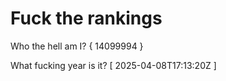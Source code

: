 # Fuck the rankings

Who the hell am I?
{ 14099994 }

What fucking year is it?
[ 2025-04-08T17:13:20Z ]
